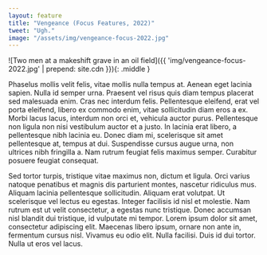 ```yaml
---
layout: feature
title: "Vengeance (Focus Features, 2022)"
tweet: "Ugh."
image: "/assets/img/vengeance-focus-2022.jpg"
---
```


![Two men at a makeshift grave in an oil field]({{ 'img/vengeance-focus-2022.jpg' | prepend: site.cdn }}){: .middle }

Phaselus mollis velit felis, vitae mollis nulla tempus at. Aenean eget lacinia sapien. Nulla id semper urna. Praesent vel risus quis diam tempus placerat sed malesuada enim. Cras nec interdum felis. Pellentesque eleifend, erat vel porta eleifend, libero ex commodo enim, vitae sollicitudin diam eros a ex. Morbi lacus lacus, interdum non orci et, vehicula auctor purus. Pellentesque non ligula non nisi vestibulum auctor et a justo. In lacinia erat libero, a pellentesque nibh lacinia eu. Donec diam mi, scelerisque sit amet pellentesque at, tempus at dui. Suspendisse cursus augue urna, non ultrices nibh fringilla a. Nam rutrum feugiat felis maximus semper. Curabitur posuere feugiat consequat.

Sed tortor turpis, tristique vitae maximus non, dictum et ligula. Orci varius natoque penatibus et magnis dis parturient montes, nascetur ridiculus mus. Aliquam lacinia pellentesque sollicitudin. Aliquam erat volutpat. Ut scelerisque vel lectus eu egestas. Integer facilisis id nisl et molestie. Nam rutrum est ut velit consectetur, a egestas nunc tristique. Donec accumsan nisl blandit dui tristique, id vulputate mi tempor. Lorem ipsum dolor sit amet, consectetur adipiscing elit. Maecenas libero ipsum, ornare non ante in, fermentum cursus nisl. Vivamus eu odio elit. Nulla facilisi. Duis id dui tortor. Nulla ut eros vel lacus.